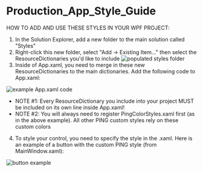 # Production_App_Style_Guide

HOW TO ADD AND USE THESE STYLES IN YOUR WPF PROJECT:

1. In the Solution Explorer, add a new folder to the main solution called "Styles"
2. Right-click this new folder, select "Add -> Existing Item..." then select the ResourceDictionaries you'd like to include
![populated styles folder](https://github.com/LoganScholz-PING/Production_App_Style_Guide/blob/main/Images/PopulatedStylesFolder.PNG)
3. Inside of App.xaml, you need to merge in these new ResourceDictionaries to the main dictionaries. Add the following code to App.xaml:

![example App.xaml code](https://github.com/LoganScholz-PING/Production_App_Style_Guide/blob/main/Images/AppXamlExample.PNG)

  - NOTE #1: Every ResourceDictionary you include into your project MUST be included on its own line inside App.xaml!
  - NOTE #2: You will always need to register PingColorStyles.xaml first (as in the above example). All other PING custom styles rely on these custom colors

4. To style your control, you need to specify the style in the .xaml. Here is an example of a button with the custom PING style (from MainWindow.xaml):

![button example](https://github.com/LoganScholz-PING/Production_App_Style_Guide/blob/main/Images/ExampleOfButtonWithCustomStyle.PNG)


